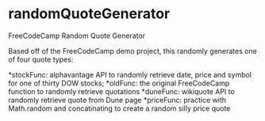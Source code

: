 # randomQuoteGenerator
FreeCodeCamp Random Quote Generator

Based off of the FreeCodeCamp demo project, this randomly generates one of four quote types:

  *stockFunc:   alphavantage API to randomly retrieve date, price and symbol for one of thirty DOW stocks; 
  *oldFunc:     the original FreeCodeCamp function to randomly retrieve quotations
  *duneFunc:    wikiquote API to randomly retrieve quote from Dune page
  *priceFunc:   practice with Math.random and concatinating to create a random silly price quote
